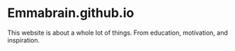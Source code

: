 # Emmabrain.github.io
This website is about a whole lot of things. From education, motivation, and inspiration.
